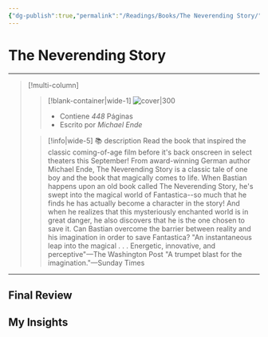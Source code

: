```yaml
---
{"dg-publish":true,"permalink":"/Readings/Books/The Neverending Story/","title":"The Neverending Story","tags":["NoteType/Book"],"updated":"2023-10-04T15:27:58.496-05:00"}
---
```



# The Neverending Story
- - -
> [!multi-column]
> 
> > [!blank-container|wide-1]
> >  ![cover|300](http://books.google.com/books/content?id=KuFwDwAAQBAJ&printsec=frontcover&img=1&zoom=1&edge=curl&source=gbs_api)
> >- Contiene *448* Páginas
> >- Escrito por *Michael Ende*
> 
> > [!info|wide-5] 📚 description
> > Read the book that inspired the classic coming-of-age film before it's back onscreen in select theaters this September! From award-winning German author Michael Ende, The Neverending Story is a classic tale of one boy and the book that magically comes to life. When Bastian happens upon an old book called The Neverending Story, he's swept into the magical world of Fantastica--so much that he finds he has actually become a character in the story! And when he realizes that this mysteriously enchanted world is in great danger, he also discovers that he is the one chosen to save it. Can Bastian overcome the barrier between reality and his imagination in order to save Fantastica? "An instantaneous leap into the magical . . . Energetic, innovative, and perceptive"—The Washington Post "A trumpet blast for the imagination."—Sunday Times
> 

- - -

## Final Review

## My Insights